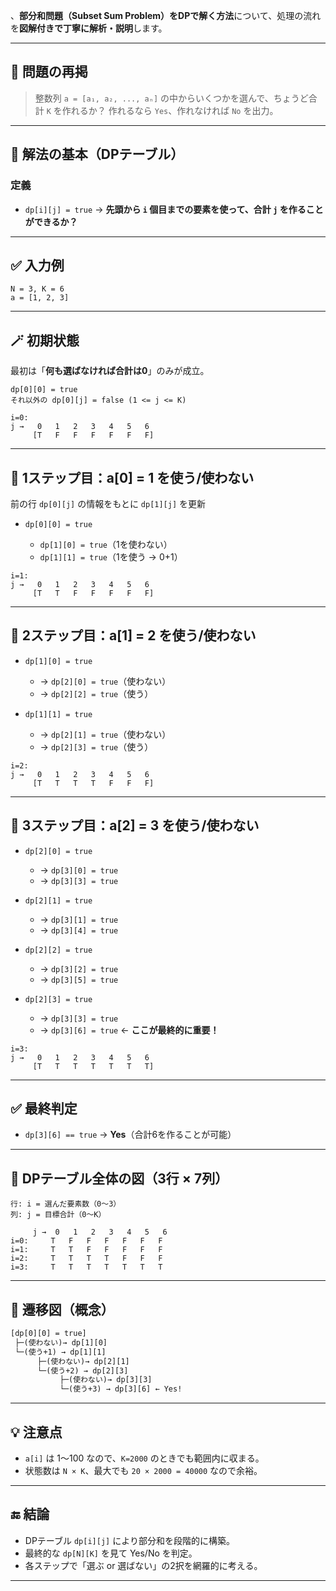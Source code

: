 、**部分和問題（Subset Sum Problem）をDPで解く方法**について、処理の流れを**図解付きで丁寧に解析・説明**します。

---

## 🎯 問題の再掲

> 整数列 `a = [a₁, a₂, ..., aₙ]` の中からいくつかを選んで、ちょうど合計 `K` を作れるか？
> 作れるなら `Yes`、作れなければ `No` を出力。

---

## 🧠 解法の基本（DPテーブル）

### 定義

* `dp[i][j] = true`
  → **先頭から `i` 個目までの要素を使って、合計 `j` を作ることができるか？**

---

## ✅ 入力例

```
N = 3, K = 6  
a = [1, 2, 3]
```

---

## 🪄 初期状態

最初は「**何も選ばなければ合計は0**」のみが成立。

```
dp[0][0] = true
それ以外の dp[0][j] = false (1 <= j <= K)
```

```
i=0:
j →   0   1   2   3   4   5   6
     [T   F   F   F   F   F   F]
```

---

## 🔁 1ステップ目：a\[0] = 1 を使う/使わない

前の行 `dp[0][j]` の情報をもとに `dp[1][j]` を更新

* `dp[0][0] = true`

  * `dp[1][0] = true`（1を使わない）
  * `dp[1][1] = true`（1を使う → 0+1）

```
i=1:
j →   0   1   2   3   4   5   6
     [T   T   F   F   F   F   F]
```

---

## 🔁 2ステップ目：a\[1] = 2 を使う/使わない

* `dp[1][0] = true`

  * → `dp[2][0] = true`（使わない）
  * → `dp[2][2] = true`（使う）

* `dp[1][1] = true`

  * → `dp[2][1] = true`（使わない）
  * → `dp[2][3] = true`（使う）

```
i=2:
j →   0   1   2   3   4   5   6
     [T   T   T   T   F   F   F]
```

---

## 🔁 3ステップ目：a\[2] = 3 を使う/使わない

* `dp[2][0] = true`

  * → `dp[3][0] = true`
  * → `dp[3][3] = true`

* `dp[2][1] = true`

  * → `dp[3][1] = true`
  * → `dp[3][4] = true`

* `dp[2][2] = true`

  * → `dp[3][2] = true`
  * → `dp[3][5] = true`

* `dp[2][3] = true`

  * → `dp[3][3] = true`
  * → `dp[3][6] = true` ← **ここが最終的に重要！**

```
i=3:
j →   0   1   2   3   4   5   6
     [T   T   T   T   T   T   T]
```

---

## ✅ 最終判定

* `dp[3][6] == true` → **Yes**（合計6を作ることが可能）

---

## 🧾 DPテーブル全体の図（3行 × 7列）

```
行: i = 選んだ要素数（0～3）
列: j = 目標合計（0～K）

     j →  0   1   2   3   4   5   6
i=0:     T   F   F   F   F   F   F
i=1:     T   T   F   F   F   F   F
i=2:     T   T   T   T   F   F   F
i=3:     T   T   T   T   T   T   T
```

---

## 🔄 遷移図（概念）

```txt
[dp[0][0] = true]
 ├─(使わない)→ dp[1][0]
 └─(使う+1) → dp[1][1]
      ├─(使わない)→ dp[2][1]
      └─(使う+2) → dp[2][3]
           ├─(使わない)→ dp[3][3]
           └─(使う+3) → dp[3][6] ← Yes!
```

---

## 💡 注意点

* `a[i]` は 1〜100 なので、`K=2000` のときでも範囲内に収まる。
* 状態数は `N × K`、最大でも `20 × 2000 = 40000` なので余裕。

---

## 🔚 結論

* DPテーブル `dp[i][j]` により部分和を段階的に構築。
* 最終的な `dp[N][K]` を見て Yes/No を判定。
* 各ステップで「選ぶ or 選ばない」の2択を網羅的に考える。

---

